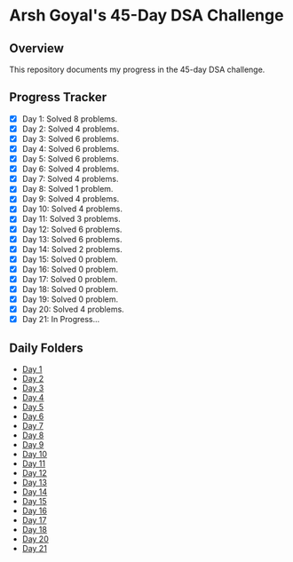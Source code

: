 # Arsh Goyal's 45-Day DSA Challenge

## Overview
This repository documents my progress in the 45-day DSA challenge.

## Progress Tracker
- [x] Day 1: Solved 8 problems.
- [x] Day 2: Solved 4 problems.
- [x] Day 3: Solved 6 problems.
- [x] Day 4: Solved 6 problems.
- [x] Day 5: Solved 6 problems.
- [x] Day 6: Solved 4 problems.
- [x] Day 7: Solved 4 problems.
- [x] Day 8: Solved 1 problem.
- [x] Day 9: Solved 4 problems.
- [x] Day 10: Solved 4 problems.
- [x] Day 11: Solved 3 problems.
- [x] Day 12: Solved 6 problems.
- [x] Day 13: Solved 6 problems.
- [x] Day 14: Solved 2 problems.
- [x] Day 15: Solved 0 problem.
- [x] Day 16: Solved 0 problem.
- [x] Day 17: Solved 0 problem.
- [x] Day 18: Solved 0 problem.
- [x] Day 19: Solved 0 problem.
- [x] Day 20: Solved 4 problems.
- [x] Day 21: In Progress...
## Daily Folders
- [Day 1](./Day01)
- [Day 2](./Day02)
- [Day 3](./Day03)
- [Day 4](./Day04)
- [Day 5](./Day05)
- [Day 6](./Day06)
- [Day 7](./Day07)
- [Day 8](./Day08)
- [Day 9](./Day09)
- [Day 10](./Day10)
- [Day 11](./Day11)
- [Day 12](./Day12)
- [Day 13](./Day13)
- [Day 14](./Day14)
- [Day 15](./Day15)
- [Day 16](./Day16)
- [Day 17](./Day17)
- [Day 18](./Day18)
- [Day 20](./Day20)
- [Day 21](./Day21)





